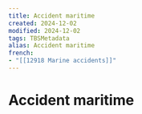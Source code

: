 ```yaml
---
title: Accident maritime
created: 2024-12-02
modified: 2024-12-02
tags: TBSMetadata
alias: Accident maritime
french:
- "[[12918 Marine accidents]]"
---
```

# Accident maritime
